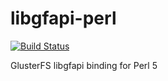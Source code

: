 # libgfapi-perl

[![Build Status](https://travis-ci.org/potatogim/p5-gfapi.svg?branch=master)](https://travis-ci.org/potatogim/p5-gfapi)

GlusterFS libgfapi binding for Perl 5
